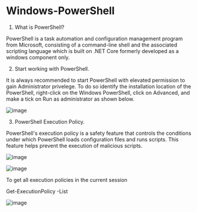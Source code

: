 # Windows-PowerShell
1. What is PowerShell?

PowerShell is a task automation and configuration management program from Microsoft, consisting of a command-line shell and the associated scripting language which is built on .NET Core formerly developed as a windows component only.

2. Start working with PowerShell.

It is always recommended to start PowerShell with elevated permission to gain Administrator privelege. To do so identify the installation location of the PowerShell, right-click on the Windows PowerShell, click on Advanced, and make a tick on Run as administrator as shown below.

![image](https://user-images.githubusercontent.com/55215524/136864038-0d1ee1c2-1c05-46c0-84f5-de0d3afc597b.png)

3. PowerShell Execution Policy.

PowerShell's execution policy is a safety feature that controls the conditions under which PowerShell loads configuration files and runs scripts. This feature helps prevent the execution of malicious scripts.

![image](https://user-images.githubusercontent.com/55215524/137039957-31c9f09f-d0f3-4690-81a0-8471cdd3ec0d.png)

![image](https://user-images.githubusercontent.com/55215524/137040679-a47971f9-60ff-495f-bb23-7d912801d1d6.png)

To get all execution policies in the current session

Get-ExecutionPolicy -List

![image](https://user-images.githubusercontent.com/55215524/137041475-785576cd-06c7-4dca-91a6-7b20dc91afe0.png)







